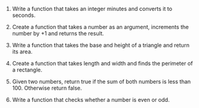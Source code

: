 <!-- EASY QUESTIONS -->
1. Write a function that takes an integer minutes and converts it to seconds.

2. Create a function that takes a number as an argument, increments the number by +1 and returns the result.

3. Write a function that takes the base and height of a triangle and return its area.

4. Create a function that takes length and width and finds the perimeter of a rectangle.

5. Given two numbers, return true if the sum of both numbers is less than 100. Otherwise return false.

6. Write a function that checks whether a number is even or odd.
